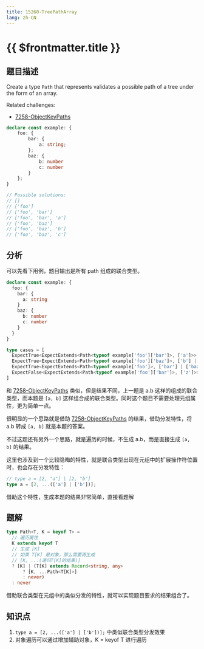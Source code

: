 ```yaml
---
title: 15260-TreePathArray
lang: zh-CN
---
```


# {{ $frontmatter.title }}

## 题目描述

Create a type `Path` that represents validates a possible path of a tree under the form of an array.

Related challenges:
- [7258-ObjectKeyPaths](/hard/7258-ObjectKeyPaths.md)

```ts
declare const example: {
    foo: {
        bar: {
            a: string;
        };
        baz: {
            b: number
            c: number
        }
    };
}

// Possible solutions: 
// []
// ['foo']
// ['foo', 'bar']
// ['foo', 'bar', 'a']
// ['foo', 'baz']
// ['foo', 'baz', 'b']
// ['foo', 'baz', 'c']
```

## 分析

可以先看下用例，题目输出是所有 path 组成的联合类型。

```ts
declare const example: {
  foo: {
    bar: {
      a: string
    }
    baz: {
      b: number
      c: number
    }
  }
}

type cases = [
  ExpectTrue<ExpectExtends<Path<typeof example['foo']['bar']>, ['a']>>,
  ExpectTrue<ExpectExtends<Path<typeof example['foo']['baz']>, ['b'] | ['c'] >>,
  ExpectTrue<ExpectExtends<Path<typeof example['foo']>, ['bar'] | ['baz'] | ['bar', 'a'] | ['baz', 'b'] | ['baz', 'c']>>,
  ExpectFalse<ExpectExtends<Path<typeof example['foo']['bar']>, ['z']>>,
]
```

和 [7258-ObjectKeyPaths](/hard/7258-ObjectKeyPaths.md) 类似，但是结果不同，上一题是 a.b 这样的组成的联合类型，而本题是 `[a, b]` 这样组合成的联合类型。同时这个题目不需要处理元组属性，更为简单一点。

很明显的一个思路就是借助 [7258-ObjectKeyPaths](/hard/7258-ObjectKeyPaths.md) 的结果，借助分发特性，将 a.b 转成 `[a, b]` 就是本题的答案。

不过这题还有另外一个思路，就是遍历的时候，不生成 a.b，而是直接生成 `[a, b]` 的结果。

这里也涉及到一个比较隐晦的特性，就是联合类型出现在元组中的扩展操作符位置时，也会存在分发特性：

```ts
// type a = [2, "a"] | [2, "b"]
type a = [2, ...(['a'] | ['b'])];
```

借助这个特性，生成本题的结果非常简单，直接看题解

## 题解

```ts
type Path<T, K = keyof T> =
  // 遍历属性
  K extends keyof T
  // 生成 [K]
  // 如果 T[K] 是对象，那么需要再生成 
  // [K, ...(递归T[K]的结果)]
  ? [K] | (T[K] extends Record<string, any>
      ? [K, ...Path<T[K]>]
      : never)
  : never
```

借助联合类型在元组中的类似分发的特性，就可以实现题目要求的结果组合了。

## 知识点

1. `type a = [2, ...(['a'] | ['b'])];` 中类似联合类型分发效果
2. 对象遍历可以通过增加辅助对象，K = keyof T 进行遍历